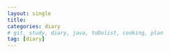 ```yaml
---
layout: single
title: 
categories: diary
# git, study, diary, java, toDolist, cooking, plan
tag: [diary] 
---
```


## 